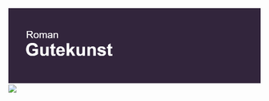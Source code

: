 <img src="header.png">
<div style= "align-position center">
<img src = "https://badges.pufler.dev/visits/{RGutekunst}/{repo}">



</div>
